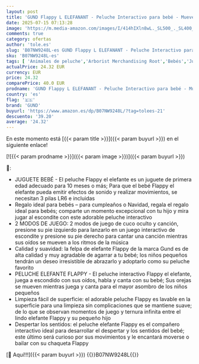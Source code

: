 ```yaml
---
layout: post
title: 'GUND Flappy L ELEFANANT - Peluche Interactivo para bebé - Mueve  Habla y Canta en francés para Despertar a tu Hijo - Peluche de Elefante  Talla 30 cm  Juguete Infantil de 1 año y más'
date: 2025-07-15 07:13:28
image: 'https://m.media-amazon.com/images/I/414hIXln8wL._SL500_._SL400_.jpg'
comments: true
category: ofertas
author: 'tole.es'
slug: 'B07NW9248L-es GUND Flappy L ELEFANANT - Peluche Interactivo para bebé -...'
sku: 'B07NW9248L-es'
tags: [ 'Animales de peluche','Arborist Merchandising Root','Bebés','Juguetes','Juguetes y juegos','Outlet de Juguetes y Juegos','Peluches','Self Service','Special Features Stores','b6d17eda-2c26-45ed-a098-453a9f96e839_0','b6d17eda-2c26-45ed-a098-453a9f96e839_2801','b6d17eda-2c26-45ed-a098-453a9f96e839_5501','bebé','gund','🇪🇸', ]
actualPrice: 24.32 EUR
currency: EUR
price: 24.32
comparePrice: 40.0 EUR
prodname: 'GUND Flappy L ELEFANANT - Peluche Interactivo para bebé - Mueve  Habla y Canta en francés para Despertar a tu Hijo - Peluche de Elefante  Talla 30 cm  Juguete Infantil de 1 año y más'
country: 'es'
flag: '🇪🇸'
brand: 'GUND'
buyurl: 'https://www.amazon.es/dp/B07NW9248L/?tag=tolees-21'
descuento: '39.20'
average: '24.32'
---
```


En este momento está [{{< param title >}}]({{< param buyurl >}}) en el siguiente enlace!

[![{{< param prodname >}}]({{< param image >}})]({{< param buyurl >}})

🔎:

- JUGUETE BEBÉ - El peluche Flappy el elefante es un juguete de primera edad adecuado para 10 meses o más; Para que el bebé Flappy el elefante pueda emitir efectos de sonido y realizar movimientos, se necesitan 3 pilas LR6 e incluidas
- Regalo ideal para bebés – para cumpleaños o Navidad, regala el regalo ideal para bebés; comparte un momento excepcional con tu hijo y mira jugar al escondite con este adorable peluche interactivo
- 2 MODOS DE JUEGO: 2 modos de juego de cuco oculto y canción, presione su pie izquierdo para lanzarlo en un juego interactivo de escondite y presione su pie derecho para cantar una canción mientras sus oídos se mueven a los ritmos de la música
- Calidad y suavidad: la felpa de elefante Flappy de la marca Gund es de alta calidad y muy agradable de agarrar a tu bebé; los niños pequeños tendrán un deseo irresistible de abrazarlo y adoptarlo como su peluche favorito
- PELUCHE ELEFANTE FLAPPY - El peluche interactivo Flappy el elefante, juega a escondido con sus oídos, habla y canta con su bebé; Sus orejas se mueven mientras juega y canta para el mayor asombro de los niños pequeños
- Limpieza fácil de superficie: el adorable peluche Flappy es lavable en la superficie para una limpieza sin complicaciones que se mantiene suave; de lo que se observan momentos de juego y ternura infinita entre el lindo elefante Flappy y su pequeño hijo
- Despertar los sentidos: el peluche elefante Flappy es el compañero interactivo ideal para desarrollar el despertar y los sentidos del bebé; este último será curioso por sus movimientos y le encantará moverse o bailar con su chaqueta Flappy

[🛒 Aquí!!!]({{< param buyurl >}})
{{<world>}}B07NW9248L{{</world>}}
